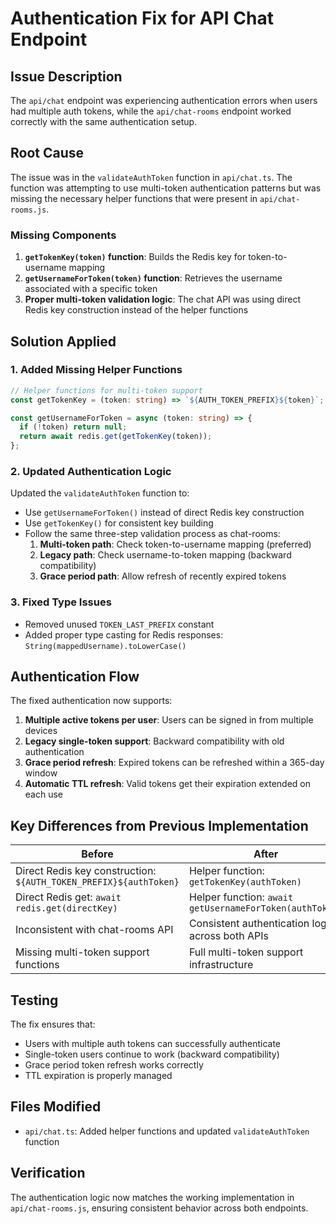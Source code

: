 # Authentication Fix for API Chat Endpoint

## Issue Description

The `api/chat` endpoint was experiencing authentication errors when users had multiple auth tokens, while the `api/chat-rooms` endpoint worked correctly with the same authentication setup.

## Root Cause

The issue was in the `validateAuthToken` function in `api/chat.ts`. The function was attempting to use multi-token authentication patterns but was missing the necessary helper functions that were present in `api/chat-rooms.js`.

### Missing Components

1. **`getTokenKey(token)` function**: Builds the Redis key for token-to-username mapping
2. **`getUsernameForToken(token)` function**: Retrieves the username associated with a specific token
3. **Proper multi-token validation logic**: The chat API was using direct Redis key construction instead of the helper functions

## Solution Applied

### 1. Added Missing Helper Functions

```typescript
// Helper functions for multi-token support
const getTokenKey = (token: string) => `${AUTH_TOKEN_PREFIX}${token}`;

const getUsernameForToken = async (token: string) => {
  if (!token) return null;
  return await redis.get(getTokenKey(token));
};
```

### 2. Updated Authentication Logic

Updated the `validateAuthToken` function to:

- Use `getUsernameForToken()` instead of direct Redis key construction
- Use `getTokenKey()` for consistent key building
- Follow the same three-step validation process as chat-rooms:
  1. **Multi-token path**: Check token-to-username mapping (preferred)
  2. **Legacy path**: Check username-to-token mapping (backward compatibility)
  3. **Grace period path**: Allow refresh of recently expired tokens

### 3. Fixed Type Issues

- Removed unused `TOKEN_LAST_PREFIX` constant
- Added proper type casting for Redis responses: `String(mappedUsername).toLowerCase()`

## Authentication Flow

The fixed authentication now supports:

1. **Multiple active tokens per user**: Users can be signed in from multiple devices
2. **Legacy single-token support**: Backward compatibility with old authentication
3. **Grace period refresh**: Expired tokens can be refreshed within a 365-day window
4. **Automatic TTL refresh**: Valid tokens get their expiration extended on each use

## Key Differences from Previous Implementation

| Before | After |
|--------|-------|
| Direct Redis key construction: `${AUTH_TOKEN_PREFIX}${authToken}` | Helper function: `getTokenKey(authToken)` |
| Direct Redis get: `await redis.get(directKey)` | Helper function: `await getUsernameForToken(authToken)` |
| Inconsistent with chat-rooms API | Consistent authentication logic across both APIs |
| Missing multi-token support functions | Full multi-token support infrastructure |

## Testing

The fix ensures that:
- Users with multiple auth tokens can successfully authenticate
- Single-token users continue to work (backward compatibility)
- Grace period token refresh works correctly
- TTL expiration is properly managed

## Files Modified

- `api/chat.ts`: Added helper functions and updated `validateAuthToken` function

## Verification

The authentication logic now matches the working implementation in `api/chat-rooms.js`, ensuring consistent behavior across both endpoints.